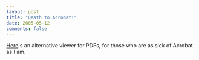 ```yaml
---
layout: post
title: "Death to Acrobat!"
date: 2005-05-12
comments: false
---
```

[Here][0]'s an alternative viewer for PDFs, for those who are as sick of
Acrobat as I am.



[0]: http://www.foxitsoftware.com/pdf/rd_intro.php

